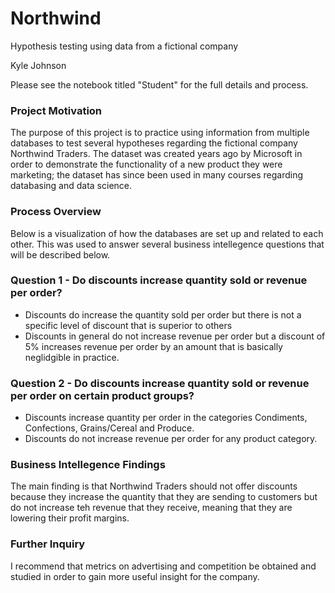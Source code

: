 # Northwind
Hypothesis testing using data from a fictional company

Kyle Johnson

Please see the notebook titled "Student" for the full details and process.

### Project Motivation
The purpose of this project is to practice using information from multiple databases to test several hypotheses regarding the fictional company Northwind Traders.  The dataset was created years ago by Microsoft in order to demonstrate the functionality of a new product they were marketing; the dataset has since been used in many courses regarding databasing and data science.  

### Process Overview
Below is a visualization of how the databases are set up and related to each other.  This was used to answer several business intellegence questions that will be described below.

### Question 1 - Do discounts increase quantity sold or revenue per order?
- Discounts do increase the quantity sold per order but there is not a specific level of discount that is superior to others
- Discounts in general do not increase revenue per order but a discount of 5% increases revenue per order by an amount that is basically neglidgible in practice.
 
### Question 2 - Do discounts increase quantity sold or revenue per order on certain product groups?
- Discounts increase quantity per order in the categories Condiments, Confections, Grains/Cereal and Produce.
- Discounts do not increase revenue per order for any product category.

### Business Intellegence Findings
The main finding is that Northwind Traders should not offer discounts because they increase the quantity that they are sending to customers but do not increase teh revenue that they receive, meaning that they are lowering their profit margins.

### Further Inquiry
I recommend that metrics on advertising and competition be obtained and studied in order to gain more useful insight for the company.
